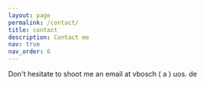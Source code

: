 ```yaml
---
layout: page
permalink: /contact/
title: contact
description: Contact me
nav: true
nav_order: 6
---
```


Don't hesitate to shoot me an email at 
vbosch ( a ) uos. de 


